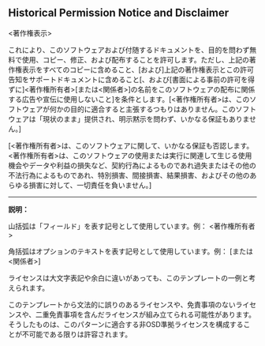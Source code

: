 Historical Permission Notice and Disclaimer
-------------------------------------------

&lt;著作権表示&gt;

これにより、このソフトウェアおよび付随するドキュメントを、目的を問わず無料で使用、コピー、修正、および配布することを許可します。ただし、上記の著作権表示をすべてのコピーに含めること、\[および\]上記の著作権表示とこの許可告知をサポートドキュメントに含めること\[、および\[書面による事前の許可を得ずに\]&lt;著作権所有者&gt;\[または&lt;関係者&gt;\]の名前をこのソフトウェアの配布に関係する広告や宣伝に使用しないこと\]を条件とします。\[&lt;著作権所有者&gt;は、このソフトウェアが何かの目的に適合すると主張するつもりはありません。このソフトウェアは「現状のまま」提供され、明示黙示を問わず、いかなる保証もありません。\]

\[&lt;著作権所有者&gt;は、このソフトウェアに関して、いかなる保証も否認します。&lt;著作権所有者&gt;は、このソフトウェアの使用または実行に関連して生じる使用機会やデータや利益の損失など、契約行為によるものであれ過失またはその他の不法行為によるものであれ、特別損害、間接損害、結果損害、およびその他のあらゆる損害に対して、一切責任を負いません。\]

---

**説明：**

山括弧は「フィールド」を表す記号として使用しています。例：
&lt;著作権所有者&gt;

角括弧はオプションのテキストを表す記号として使用しています。例：
\[または&lt;関係者&gt;\]

ライセンスは大文字表記や余白に違いがあっても、このテンプレートの一例と考えられます。

このテンプレートから文法的に誤りのあるライセンスや、免責事項のないライセンスや、二重免責事項を含んだライセンスが組み立てられる可能性があります。そうしたものは、このパターンに適合する非OSD準拠ライセンスを構成することが不可能である限りは許容されます。
